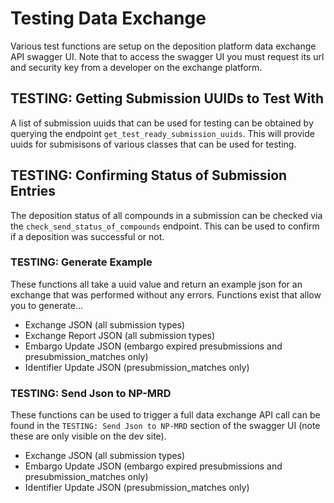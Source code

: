 # Testing Data Exchange

Various test functions are setup on the deposition platform data exchange API swagger UI. Note that to access the swagger UI you must request its url and security key from a developer on the exchange platform.

## TESTING: Getting Submission UUIDs to Test With
A list of submission uuids that can be used for testing can be obtained by querying the endpoint `get_test_ready_submission_uuids`. This will provide uuids for submisisons of various classes that can be used for testing.

## TESTING: Confirming Status of Submission Entries
The deposition status of all compounds in a submission can be checked via the `check_send_status_of_compounds` endpoint. This can be used to confirm if a deposition was successful or not.

### TESTING: Generate Example
These functions all take a uuid value and return an example json for an exchange that was performed without any errors. Functions exist that allow you to generate...

- Exchange JSON (all submission types)
- Exchange Report JSON (all submission types)
- Embargo Update JSON (embargo expired presubmissions and presubmission_matches only)
- Identifier Update JSON (presubmission_matches only)

### TESTING: Send Json to NP-MRD
These functions can be used to trigger a full data exchange API call can be found in the `TESTING: Send Json to NP-MRD` section of the swagger UI (note these are only visible on the dev site).

- Exchange JSON (all submission types)
- Embargo Update JSON (embargo expired presubmissions and presubmission_matches only)
- Identifier Update JSON (presubmission_matches only)